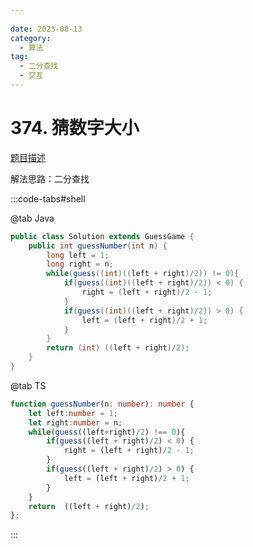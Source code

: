 ```yaml
---
 
date: 2023-08-13
category: 
  - 算法
tag: 
  - 二分查找
  - 交互
---
```


# 374. 猜数字大小



<Badge text="简单" type="tip" vertical="middle" />

[题目描述](https://leetcode.cn/problems/guess-number-higher-or-lower/description/?envType=study-plan-v2&envId=leetcode-75)

解法思路：二分查找


:::code-tabs#shell

@tab Java
```java
public class Solution extends GuessGame {
    public int guessNumber(int n) {
        long left = 1;
        long right = n;
        while(guess((int)((left + right)/2)) != 0){
            if(guess((int)((left + right)/2)) < 0) {
                right = (left + right)/2 - 1;
            }
            if(guess((int)((left + right)/2)) > 0) {
                left = (left + right)/2 + 1;
            }
        }
        return (int) ((left + right)/2);
    }
}
```
@tab TS

```ts
function guessNumber(n: number): number {
    let left:number = 1;
    let right:number = n;
    while(guess((left+right)/2) !== 0){
        if(guess((left + right)/2) < 0) {
            right = (left + right)/2 - 1;
        }
        if(guess((left + right)/2) > 0) {
            left = (left + right)/2 + 1;
        }
    }
    return  ((left + right)/2);
};
```
:::